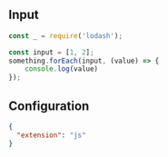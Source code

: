 
## Input
```javascript input
const _ = require('lodash');

const input = [1, 2];
something.forEach(input, (value) => {
    console.log(value)
});
```

## Configuration
```json configuration
{
  "extension": "js"
}
```

